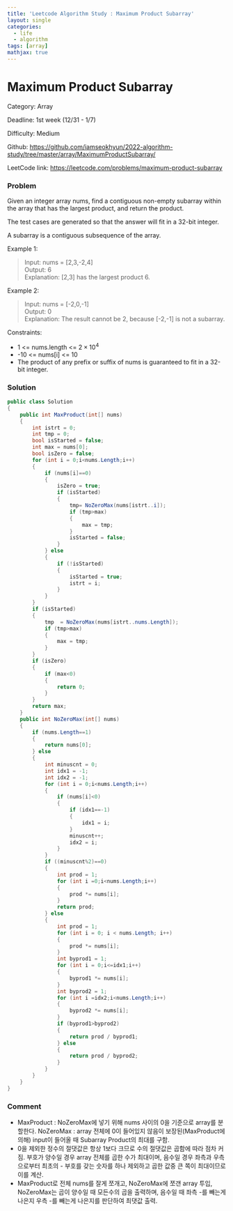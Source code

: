 ```yaml
---
title: 'Leetcode Algorithm Study : Maximum Product Subarray'
layout: single
categories:
  - life
  - algorithm
tags: [array]
mathjax: true
---
```


# Maximum Product Subarray

Category: Array

Deadline: 1st week (12/31 - 1/7)

Difficulty: Medium

Github: https://github.com/iamseokhyun/2022-algorithm-study/tree/master/array/MaximumProductSubarray/

LeetCode link: https://leetcode.com/problems/maximum-product-subarray

### Problem

Given an integer array nums, find a contiguous non-empty subarray within the array that has the largest product, and return the product.

The test cases are generated so that the answer will fit in a 32-bit integer.

A subarray is a contiguous subsequence of the array.

Example 1:

>Input: nums = [2,3,-2,4]<br>
>Output: 6<br>
>Explanation: [2,3] has the largest product 6.

Example 2:

>Input: nums = [-2,0,-1]<br>
>Output: 0<br>
>Explanation: The result cannot be 2, because [-2,-1] is not a subarray.

Constraints:

- 1 <= nums.length <= $2 \times 10^4$
- -10 <= nums[i] <= 10
- The product of any prefix or suffix of nums is guaranteed to fit in a 32-bit integer.

### Solution

```csharp
public class Solution
{
    public int MaxProduct(int[] nums)
    {
        int istrt = 0;
        int tmp = 0;
        bool isStarted = false;
        int max = nums[0];
        bool isZero = false;
        for (int i = 0;i<nums.Length;i++)
        {
            if (nums[i]==0)
            {
                isZero = true;
                if (isStarted)
                {
                    tmp= NoZeroMax(nums[istrt..i]);
                    if (tmp>max)
                    {
                        max = tmp;
                    }
                    isStarted = false;
                }
            } else
            {
                if (!isStarted)
                {
                    isStarted = true;
                    istrt = i;
                }
            }
        }
        if (isStarted)
        {
            tmp  = NoZeroMax(nums[istrt..nums.Length]);
            if (tmp>max)
            {
                max = tmp;
            }
        }
        if (isZero)
        {
            if (max<0)
            {
                return 0;
            }
        }
        return max;
    }
    public int NoZeroMax(int[] nums)
    {
        if (nums.Length==1)
        {
            return nums[0];
        } else
        {
            int minuscnt = 0;
            int idx1 = -1;
            int idx2 = -1;
            for (int i = 0;i<nums.Length;i++)
            {
                if (nums[i]<0)
                {
                    if (idx1==-1)
                    {
                        idx1 = i;
                    }
                    minuscnt++;
                    idx2 = i;
                }
            }
            if ((minuscnt%2)==0)
            {
                int prod = 1;
                for (int i =0;i<nums.Length;i++)
                {
                    prod *= nums[i];
                }
                return prod;
            } else
            {
                int prod = 1;
                for (int i = 0; i < nums.Length; i++)
                {
                    prod *= nums[i];
                }
                int byprod1 = 1;
                for (int i = 0;i<=idx1;i++)
                {
                    byprod1 *= nums[i];
                }
                int byprod2 = 1;
                for (int i =idx2;i<nums.Length;i++)
                {
                    byprod2 *= nums[i];
                }
                if (byprod1>byprod2)
                {
                    return prod / byprod1;
                } else
                {
                    return prod / byprod2;
                }
            }
        }
    }
}
```

### Comment

- MaxProduct : NoZeroMax에 넣기 위해 nums 사이의 0을 기준으로 array를 분할한다. NoZeroMax : array 전체에 0이 들어있지 않음이 보장된(MaxProduct에 의해) input이 들어올 때 Subarray Product의 최대를 구함.
- 0을 제외한 정수의 절댓값은 항상 1보다 크므로 수의 절댓값은 곱함에 따라 점차 커짐. 부호가 양수일 경우 array 전체를 곱한 수가 최대이며, 음수일 경우  좌측과 우측으로부터 최초의 - 부호를 갖는 숫자를 하나 제외하고 곱한 값중 큰 쪽이 최대이므로 이를 계산.
- MaxProduct로 전체 nums를 잘게 쪼개고, NoZeroMax에 쪼갠 array 투입, NoZeroMax는 곱이 양수일 때 모든수의 곱을 출력하며, 음수일 때 좌측 -를 빼는게 나은지 우측 -를 빼는게 나은지를 판단하여 최댓값 출력.
